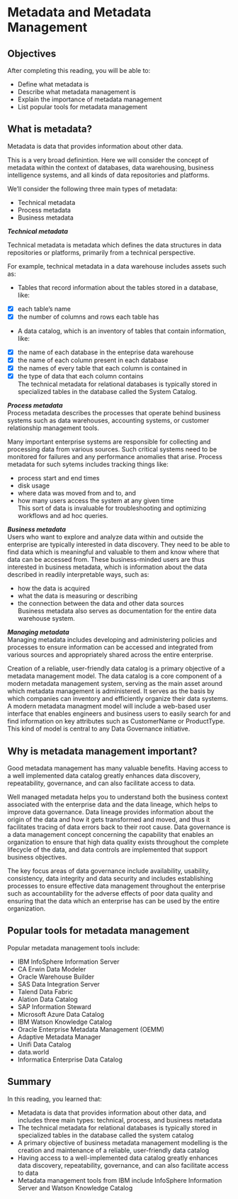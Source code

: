 # Metadata and Metadata Management  
## Objectives ##   
After completing this reading, you will be able to:

- Define what metadata is  
- Describe what metadata management is  
- Explain the importance of metadata management  
- List popular tools for metadata management  
## What is metadata?
Metadata is data that provides information about other data.

This is a very broad definintion. Here we will consider the concept of metadata within the context of databases, data warehousing, business intelligence systems, and all kinds of data repositories and platforms.

We’ll consider the following three main types of metadata: 

- Technical metadata
- Process metadata
- Business metadata
    
***Technical metadata***


Technical metadata is metadata which defines the data structures in data repositories or platforms, primarily from a technical perspective.

For example, technical metadata in a data warehouse includes assets such as:

- Tables that record information about the tables stored in a database, like:  

- [x] each table’s name  
- [x] the number of columns and rows each table has  
- A data catalog, which is an inventory of tables that contain information, like:   

- [x] the name of each database in the enteprise data warehouse
- [x] the name of each column present in each database
- [x] the names of every table that each column is contained in
- [x] the type of data that each column contains  
The technical metadata for relational databases is typically stored in specialized tables in the database called the System Catalog.

***Process metadata***  
Process metadata describes the processes that operate behind business systems such as data warehouses, accounting systems, or customer relationship management tools.

Many important enterprise systems are responsible for collecting and processing data from various sources. Such critical systems need to be monitored for failures and any performance anomalies that arise. Process metadata for such sytems includes tracking things like:

- process start and end times
- disk usage
- where data was moved from and to, and
- how many users access the system at any given time  
This sort of data is invaluable for troubleshooting and optimizing workflows and ad hoc queries.

***Business metadata***   
Users who want to explore and analyze data within and outside the enterprise are typically interested in data discovery. They need to be able to find data which is meaningful and valuable to them and know where that data can be accessed from. These business-minded users are thus interested in business metadata, which is information about the data described in readily interpretable ways, such as:

- how the data is acquired
- what the data is measuring or describing
- the connection between the data and other data sources   
Business metadata also serves as documentation for the entire data warehouse system.

***Managing metadata***  
Managing metadata includes developing and administering policies and processes to ensure information can be accessed and integrated from various sources and appropriately shared across the entire enterprise.

Creation of a reliable, user-friendly data catalog is a primary objective of a metadata management model. The data catalog is a core component of a modern metadata management system, serving as the main asset around which metadata management is administered. It serves as the basis by which companies can inventory and efficiently organize their data systems. A modern metadata managment model will include a web-based user interface that enables engineers and business users to easily search for and find information on key attributes such as CustomerName or ProductType. This kind of model is central to any Data Governance initiative.

## Why is metadata management important?  
Good metadata management has many valuable benefits. Having access to a well implemented data catalog greatly enhances data discovery, repeatability, governance, and can also facilitate access to data.

Well managed metadata helps you to understand both the business context associated with the enterprise data and the data lineage, which helps to improve data governance. Data lineage provides information about the origin of the data and how it gets transformed and moved, and thus it facilitates tracing of data errors back to their root cause. Data governance is a data management concept concerning the capability that enables an organization to ensure that high data quality exists throughout the complete lifecycle of the data, and data controls are implemented that support business objectives.

The key focus areas of data governance include availability, usability, consistency, data integrity and data security and includes establishing processes to ensure effective data management throughout the enterprise such as accountability for the adverse effects of poor data quality and ensuring that the data which an enterprise has can be used by the entire organization.

## Popular tools for metadata management  
Popular metadata management tools include:

- IBM InfoSphere Information Server
- CA Erwin Data Modeler
- Oracle Warehouse Builder
- SAS Data Integration Server
- Talend Data Fabric
- Alation Data Catalog
- SAP Information Steward
- Microsoft Azure Data Catalog
- IBM Watson Knowledge Catalog
- Oracle Enterprise Metadata Management (OEMM)
- Adaptive Metadata Manager
- Unifi Data Catalog
- data.world
- Informatica Enterprise Data Catalog  
## Summary  
In this reading, you learned that:

- Metadata is data that provides information about other data, and includes three main types: technical, process, and business metadata  
- The technical metadata for relational databases is typically stored in specialized tables in the database called the system catalog  
- A primary objective of business metadata management modelling is the creation and maintenance of a reliable, user-friendly data catalog  
- Having access to a well-implemented data catalog greatly enhances data discovery, repeatability, governance, and can also facilitate access to data  
- Metadata management tools from IBM include InfoSphere Information Server and Watson Knowledge Catalog  

